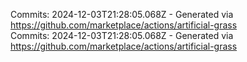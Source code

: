Commits: 2024-12-03T21:28:05.068Z - Generated via https://github.com/marketplace/actions/artificial-grass
<br>
Commits: 2024-12-03T21:28:05.068Z - Generated via https://github.com/marketplace/actions/artificial-grass
<br>
